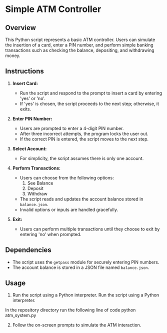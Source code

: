 # Simple ATM Controller

## Overview

This Python script represents a basic ATM controller. Users can simulate the insertion of a card, enter a PIN number, and perform simple banking transactions such as checking the balance, depositing, and withdrawing money.

## Instructions

1. **Insert Card:**

   - Run the script and respond to the prompt to insert a card by entering 'yes' or 'no'.
   - If 'yes' is chosen, the script proceeds to the next step; otherwise, it exits.

2. **Enter PIN Number:**

   - Users are prompted to enter a 4-digit PIN number.
   - After three incorrect attempts, the program locks the user out.
   - If the correct PIN is entered, the script moves to the next step.

3. **Select Account:**

   - For simplicity, the script assumes there is only one account.

4. **Perform Transactions:**

   - Users can choose from the following options:
     1. See Balance
     2. Deposit
     3. Withdraw
   - The script reads and updates the account balance stored in `balance.json`.
   - Invalid options or inputs are handled gracefully.

5. **Exit:**
   - Users can perform multiple transactions until they choose to exit by entering 'no' when prompted.

## Dependencies

- The script uses the `getpass` module for securely entering PIN numbers.
- The account balance is stored in a JSON file named `balance.json`.

## Usage

1. Run the script using a Python interpreter. Run the script using a Python interpreter.

In the repository directory run the following line of code
python atm_system.py

2. Follow the on-screen prompts to simulate the ATM interaction.
